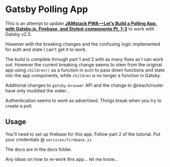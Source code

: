 # Gatsby Polling App

This is an attempt to update [**JAMstack PWA — Let’s Build a Polling App. with Gatsby.js, Firebase, and Styled-components Pt. 1-3**](https://medium.com/@UnicornAgency/jamstack-pwa-lets-build-a-polling-app-with-gatsby-js-firebase-and-styled-components-pt-1-78a03a633092) to work with Gatsby v2.0.

However with the breaking changes and the confusing logic implemented for auth and state I can't get it to work.

The build is complete through part 1 and 2 with as many fixes as I can work out. However the current breaking change seems to stem from the original app using `children()` as a function in `Auth` to pass down functions and state into the app components, while `children` is no longer a function in Gatsby.

Additional changes to `gatsby-broswer` API and the change to @reach/router have only muddied the water...

Authentication seems to work as advertised. Things break when you try to create a poll.

## Usage

You'll need to set up firebase for this app. Follow part 2 of the tutorial. Put your credentials @ `services/firebase.js`

The docs are in the docs folder.

Any ideas on how to re-work this app… let me know...
